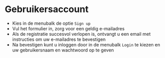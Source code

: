 # Gebruikersaccount
- Kies in de menubalk de optie `Sign up`
- Vul het formulier in, zorg voor een geldig e-mailadres
- Als de registratie succesvol verlopen is, ontvangt u een email met instructies om uw e-mailadres te bevestigen
- Na bevestigen kunt u inloggen door in de menubalk `Login` te kiezen en uw gebruikersnaam en wachtwoord op te geven
